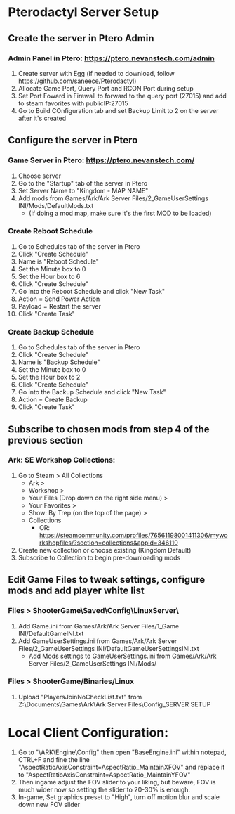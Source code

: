 # Pterodactyl Server Setup

## Create the server in Ptero Admin

### Admin Panel in Ptero: https://ptero.nevanstech.com/admin

  1. Create server with Egg (if needed to download, follow https://github.com/saneece/Pterodactyl)
  2. Allocate Game Port, Query Port and RCON Port during setup
  3. Set Port Foward in Firewall to forward to the query port (27015) and add to steam favorites with publicIP:27015
  4. Go to Build COnfiguration tab and set Backup Limit to 2 on the server after it's created

## Configure the server in Ptero

### Game Server in Ptero: https://ptero.nevanstech.com/

  1. Choose server
  2. Go to the "Startup" tab of the server in Ptero
  3. Set Server Name to "Kingdom - MAP NAME"
  4. Add mods from Games/Ark/Ark Server Files/2_GameUserSettings INI/Mods/DefaultMods.txt
     - (If doing a mod map, make sure it's the first MOD to be loaded)

### Create Reboot Schedule

  1. Go to Schedules tab of the server in Ptero
  2. Click "Create Schedule"
  3. Name is "Reboot Schedule"
  4. Set the Minute box to 0
  5. Set the Hour box to 6
  6. Click "Create Schedule"
  7. Go into the Reboot Schedule and click "New Task"
  8. Action = Send Power Action
  9. Payload = Restart the server
  10. Click "Create Task"

### Create Backup Schedule

  1. Go to Schedules tab of the server in Ptero
  2. Click "Create Schedule"
  3. Name is "Backup Schedule"
  4. Set the Minute box to 0
  5. Set the Hour box to 2
  6. Click "Create Schedule"
  7. Go into the Backup Schedule and click "New Task"
  8. Action = Create Backup
  10. Click "Create Task"

## Subscribe to chosen mods from step 4 of the previous section

### Ark: SE Workshop Collections:

  1. Go to Steam > All Collections
     - Ark >
     - Workshop >
     - Your Files (Drop down on the right side menu) >
     - Your Favorites >
     - Show: By Trep (on the top of the page) >
     - Collections
       - OR: https://steamcommunity.com/profiles/76561198001411306/myworkshopfiles/?section=collections&appid=346110
  3. Create new collection or choose existing (Kingdom Default)
  4. Subscribe to Collection to begin pre-downloading mods

## Edit Game Files to tweak settings, configure mods and add player white list

### Files > ShooterGame\Saved\Config\LinuxServer\

  1. Add Game.ini from Games/Ark/Ark Server Files/1_Game INI/DefaultGameINI.txt
  2. Add GameUserSettings.ini from Games/Ark/Ark Server Files/2_GameUserSettings INI/DefaultGameUserSettingsINI.txt
     - Add Mods settings to GameUserSettings.ini from Games/Ark/Ark Server Files/2_GameUserSettings INI/Mods/

### Files > ShooterGame/Binaries/Linux

  1. Upload "PlayersJoinNoCheckList.txt" from Z:\Documents\Games\Ark\Ark Server Files\Config\_SERVER SETUP

# Local Client Configuration:

1. Go to "\ARK\Engine\Config" then open "BaseEngine.ini" within notepad, CTRL+F and fine the line "AspectRatioAxisConstraint=AspectRatio_MaintainXFOV" and replace it to "AspectRatioAxisConstraint=AspectRatio_MaintainYFOV" 
2. Then ingame adjust the FOV slider to your liking, but beware, FOV is much wider now so setting the slider to 20-30% is enough.
3. In-game, Set graphics preset to "High", turn off motion blur and scale down new FOV slider
